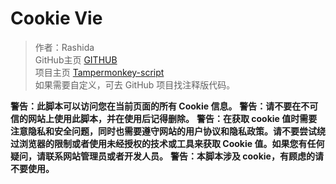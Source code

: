 <h1 id="cookie-vie">Cookie Vie</h1>
<blockquote>
	<p>作者：Rashida <br />
        GitHub主页 
		<a href="https://github.com/RashidaKAKU/">GITHUB</a> <br />
        项目主页 
		<a href="https://github.com/RashidaKAKU/Tampermonkey-script">Tampermonkey-script</a> <br />
        如果需要自定义，可去 GitHub 项目找注释版代码。 <br />
	</p>
</blockquote>
<b>警告：此脚本可以访问您在当前页面的所有 Cookie 信息。</b>
<b>警告：请不要在不可信的网站上使用此脚本，并在使用后记得删除。</b>
<b>警告：在获取 cookie 值时需要注意隐私和安全问题，同时也需要遵守网站的用户协议和隐私政策。请不要尝试绕过浏览器的限制或者使用未经授权的技术或工具来获取 Cookie 值。如果您有任何疑问，请联系网站管理员或者开发人员。</b>
<b>警告：本脚本涉及 cookie，有顾虑的请不要使用。</b>

